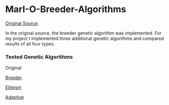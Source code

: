 # MarI-O-Breeder-Algorithms

[Original Source](https://github.com/mam91/Neat-Genetic-Mario).

In the original source, the breeder genetic algorithm was implemented. For my project I implemented three additional genetic algorithms and compared results of all four types. 

### Tested Genetic Algorithms
Original

[Breeder](https://www.researchgate.net/publication/2423271_Predictive_Models_for_the_Breeder_Genetic_Algorithm)

[Eliteism](https://www.cse.unr.edu/~sushil/class/gas/papers/baluja95removing.pdf)

[Adaptive](http://eprints.iisc.ernet.in/6971/2/adaptive.pdf)
